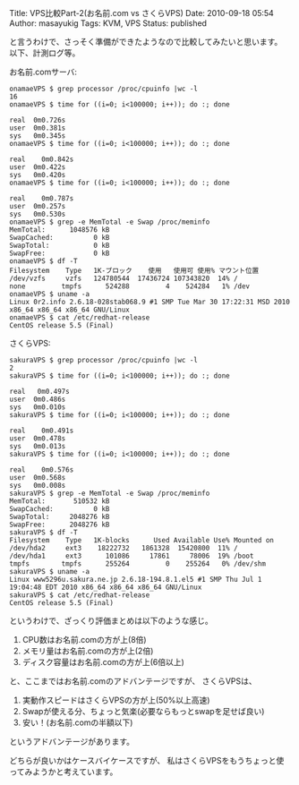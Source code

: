 Title: VPS比較Part-2(お名前.com vs さくらVPS)
Date: 2010-09-18 05:54
Author: masayukig
Tags: KVM, VPS
Status: published

と言うわけで、さっそく準備ができたようなので比較してみたいと思います。
以下、計測ログ等。

お名前.comサーバ:

    onamaeVPS $ grep processor /proc/cpuinfo |wc -l
    16
    onamaeVPS $ time for ((i=0; i<100000; i++)); do :; done

    real  0m0.726s
    user  0m0.381s
    sys   0m0.345s
    onamaeVPS $ time for ((i=0; i<100000; i++)); do :; done

    real    0m0.842s
    user  0m0.422s
    sys   0m0.420s
    onamaeVPS $ time for ((i=0; i<100000; i++)); do :; done

    real    0m0.787s
    user  0m0.257s
    sys   0m0.530s
    onamaeVPS $ grep -e MemTotal -e Swap /proc/meminfo
    MemTotal:      1048576 kB
    SwapCached:          0 kB
    SwapTotal:           0 kB
    SwapFree:            0 kB
    onamaeVPS $ df -T
    Filesystem    Type   1K-ブロック    使用   使用可 使用% マウント位置
    /dev/vzfs     vzfs   124780544  17436724 107343820  14% /
    none         tmpfs      524288         4    524284   1% /dev
    onamaeVPS $ uname -a
    Linux 0r2.info 2.6.18-028stab068.9 #1 SMP Tue Mar 30 17:22:31 MSD 2010 x86_64 x86_64 x86_64 GNU/Linux
    onamaeVPS $ cat /etc/redhat-release
    CentOS release 5.5 (Final)

さくらVPS:

    sakuraVPS $ grep processor /proc/cpuinfo |wc -l
    2
    sakuraVPS $ time for ((i=0; i<100000; i++)); do :; done

    real   0m0.497s
    user  0m0.486s
    sys   0m0.010s
    sakuraVPS $ time for ((i=0; i<100000; i++)); do :; done

    real    0m0.491s
    user  0m0.478s
    sys   0m0.013s
    sakuraVPS $ time for ((i=0; i<100000; i++)); do :; done

    real    0m0.576s
    user  0m0.568s
    sys   0m0.008s
    sakuraVPS $ grep -e MemTotal -e Swap /proc/meminfo
    MemTotal:       510532 kB
    SwapCached:          0 kB
    SwapTotal:     2048276 kB
    SwapFree:      2048276 kB
    sakuraVPS $ df -T
    Filesystem    Type   1K-blocks      Used Available Use% Mounted on
    /dev/hda2     ext3    18222732   1861328  15420800  11% /
    /dev/hda1     ext3      101086     17861     78006  19% /boot
    tmpfs        tmpfs      255264         0    255264   0% /dev/shm
    sakuraVPS $ uname -a
    Linux www5296u.sakura.ne.jp 2.6.18-194.8.1.el5 #1 SMP Thu Jul 1 19:04:48 EDT 2010 x86_64 x86_64 x86_64 GNU/Linux
    sakuraVPS $ cat /etc/redhat-release
    CentOS release 5.5 (Final)

というわけで、ざっくり評価まとめは以下のような感じ。

1.  CPU数はお名前.comの方が上(8倍)
2.  メモリ量はお名前.comの方が上(2倍)
3.  ディスク容量はお名前.comの方が上(6倍以上)

と、ここまではお名前.comのアドバンテージですが、
さくらVPSは、

1.  実動作スピードはさくらVPSの方が上(50%以上高速)
2.  Swapが使える分、ちょっと気楽(必要ならもっとswapを足せば良い)
3.  安い！(お名前.comの半額以下)

というアドバンテージがあります。

どちらが良いかはケースバイケースですが、
私はさくらVPSをもうちょっと使ってみようかと考えています。


